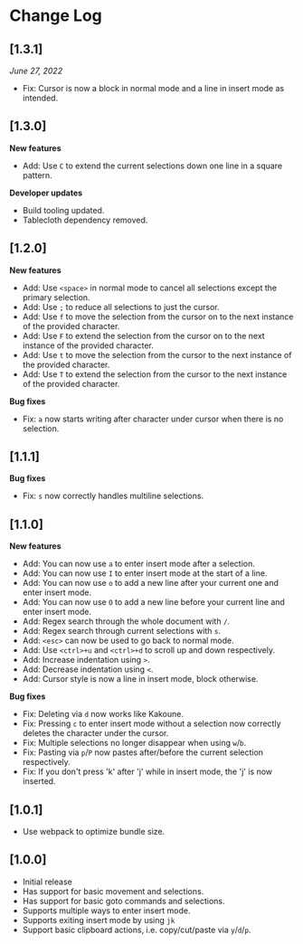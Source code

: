 # Change Log

## [1.3.1]

_June 27, 2022_

- Fix: Cursor is now a block in normal mode and a line in insert mode as intended.

## [1.3.0]

**New features**

- Add: Use `C` to extend the current selections down one line in a square pattern.

**Developer updates**

- Build tooling updated.
- Tablecloth dependency removed.

## [1.2.0]

**New features**

- Add: Use `<space>` in normal mode to cancel all selections except the primary selection.
- Add: Use `;` to reduce all selections to just the cursor.
- Add: Use `f` to move the selection from the cursor on to the next instance of the provided character.
- Add: Use `F` to extend the selection from the cursor on to the next instance of the provided character.
- Add: Use `t` to move the selection from the cursor to the next instance of the provided character.
- Add: Use `T` to extend the selection from the cursor to the next instance of the provided character.

**Bug fixes**

- Fix: `a` now starts writing after character under cursor when there is no selection.

## [1.1.1]

**Bug fixes**

- Fix: `s` now correctly handles multiline selections.

## [1.1.0]

**New features**

- Add: You can now use `a` to enter insert mode after a selection.
- Add: You can now use `I` to enter insert mode at the start of a line.
- Add: You can now use `o` to add a new line after your current one and enter insert mode.
- Add: You can now use `O` to add a new line before your current line and enter insert mode.
- Add: Regex search through the whole document with `/`.
- Add: Regex search through current selections with `s`.
- Add: `<esc>` can now be used to go back to normal mode.
- Add: Use `<ctrl>+u` and `<ctrl>+d` to scroll up and down respectively.
- Add: Increase indentation using `>`.
- Add: Decrease indentation using `<`.
- Add: Cursor style is now a line in insert mode, block otherwise.

**Bug fixes**

- Fix: Deleting via `d` now works like Kakoune.
- Fix: Pressing `c` to enter insert mode without a selection now correctly deletes the character under the cursor.
- Fix: Multiple selections no longer disappear when using `w`/`b`.
- Fix: Pasting via `p`/`P` now pastes after/before the current selection respectively.
- Fix: If you don't press 'k' after 'j' while in insert mode, the 'j' is now inserted.

## [1.0.1]

- Use webpack to optimize bundle size.

## [1.0.0]

- Initial release
- Has support for basic movement and selections.
- Has support for basic goto commands and selections.
- Supports multiple ways to enter insert mode.
- Supports exiting insert mode by using `jk`
- Support basic clipboard actions, i.e. copy/cut/paste via `y`/`d`/`p`.
